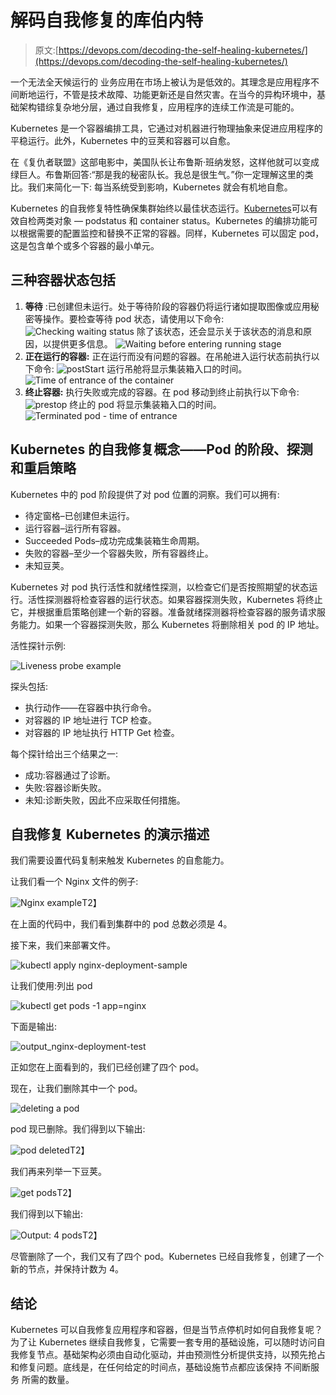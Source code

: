 # 解码自我修复的库伯内特

> 原文:[https://devops.com/decoding-the-self-healing-kubernetes/](https://devops.com/decoding-the-self-healing-kubernetes/)

一个无法全天候运行的 业务应用在市场上被认为是低效的。其理念是应用程序不间断地运行，不管是技术故障、功能更新还是自然灾害。在当今的异构环境中，基础架构错综复杂地分层，通过自我修复，应用程序的连续工作流是可能的。

Kubernetes 是一个容器编排工具，它通过对机器进行物理抽象来促进应用程序的平稳运行。此外，Kubernetes 中的豆荚和容器可以自愈。

在《复仇者联盟》这部电影中，美国队长让布鲁斯·班纳发怒，这样他就可以变成绿巨人。布鲁斯回答:“那是我的秘密队长。我总是很生气。”你一定理解这里的类比。我们来简化一下: 每当系统受到影响，Kubernetes 就会有机地自愈。

Kubernetes 的自我修复特性确保集群始终以最佳状态运行。[Kubernetes](https://kubernetes.io/)可以有效自检两类对象 — podstatus 和 container status。Kubernetes 的编排功能可以根据需要的配置监控和替换不正常的容器。同样，Kubernetes 可以固定 pod，这是包含单个或多个容器的最小单元。

## **三种容器状态包括**

1.  **等待** :已创建但未运行。处于等待阶段的容器仍将运行诸如提取图像或应用秘密等操作。要检查等待 pod 状态，请使用以下命令: ![Checking waiting status](../Images/b86e5eb5299355080fa81a7352c60dde.png)
    除了该状态，还会显示关于该状态的消息和原因，以提供更多信息。
    ![Waiting before entering running stage](../Images/4547ab1765b6599b0f3ca61192ef8cb9.png)
2.  **正在运行的容器:** 正在运行而没有问题的容器。在吊舱进入运行状态前执行以下命令: ![postStart](../Images/8cba0cdd5259f862bab89c40c89c2bc8.png)
    运行吊舱将显示集装箱入口的时间。
    ![Time of entrance of the container](../Images/0b00ea765747564136ca425972a170dc.png)
3.  **终止容器:** 执行失败或完成的容器。在 pod 移动到终止前执行以下命令: ![prestop](../Images/5326d3f94fc058f0d501f6d87be8dae2.png)
    终止的 pod 将显示集装箱入口的时间。
    ![Terminated pod - time of entrance](../Images/5b610a12d175c0f292e0bd8883c28258.png)

## **Kubernetes 的自我修复概念——Pod 的阶段、探测和重启策略**

Kubernetes 中的 pod 阶段提供了对 pod 位置的洞察。我们可以拥有:

*   待定窗格–已创建但未运行。
*   运行容器–运行所有容器。
*   Succeeded Pods–成功完成集装箱生命周期。
*   失败的容器–至少一个容器失败，所有容器终止。
*   未知豆荚。

Kubernetes 对 pod 执行活性和就绪性探测，以检查它们是否按照期望的状态运行。活性探测器将检查容器的运行状态。如果容器探测失败，Kubernetes 将终止它，并根据重启策略创建一个新的容器。准备就绪探测器将检查容器的服务请求服务能力。如果一个容器探测失败，那么 Kubernetes 将删除相关 pod 的 IP 地址。

活性探针示例:

![Liveness probe example](../Images/75e5f25517c89331bd4540880ece1f20.png)

探头包括:

*   执行动作——在容器中执行命令。
*   对容器的 IP 地址进行 TCP 检查。
*   对容器的 IP 地址执行 HTTP Get 检查。

每个探针给出三个结果之一:

*   成功:容器通过了诊断。
*   失败:容器诊断失败。
*   未知:诊断失败，因此不应采取任何措施。

## **自我修复 Kubernetes 的演示描述**

我们需要设置代码复制来触发 Kubernetes 的自愈能力。

让我们看一个 Nginx 文件的例子:

![Nginx example](../Images/3e77c0845db91d9f2e4d0734bec9a0db.png)T2】

在上面的代码中，我们看到集群中的 pod 总数必须是 4。

接下来，我们来部署文件。

![kubectl apply nginx-deployment-sample](../Images/aaa64bc9c634af56dbe6bcc5ab97cc15.png)

让我们使用:列出 pod

![kubectl get pods -1 app=nginx](../Images/5089bf98bd6506919b322d698cbe5c64.png)

下面是输出:

![output_nginx-deployment-test](../Images/1837297e361de53bed4b72a2e107349e.png)

正如您在上面看到的，我们已经创建了四个 pod。

现在，让我们删除其中一个 pod。

![deleting a pod](../Images/1064fbe0e7de482cdc70684de0b5c3ff.png)

pod 现已删除。我们得到以下输出:

![pod deleted](../Images/678ba250de2603b3fa11db86a56388ab.png)T2】

我们再来列举一下豆荚。

![get pods](../Images/5298687ac0af97a8615a8319860ef0ea.png)T2】

我们得到以下输出:

![Output: 4 pods](../Images/cbd6f5f999c6dccc91ee9da6433649c6.png)T2】

尽管删除了一个，我们又有了四个 pod。Kubernetes 已经自我修复，创建了一个新的节点，并保持计数为 4。

## **结论**

Kubernetes 可以自我修复应用程序和容器，但是当节点停机时如何自我修复呢？为了让 Kubernetes 继续自我修复，它需要一套专用的基础设施，可以随时访问自我修复节点。基础架构必须由自动化驱动，并由预测性分析提供支持，以预先抢占和修复问题。底线是，在任何给定的时间点，基础设施节点都应该保持 不间断服务 所需的数量。